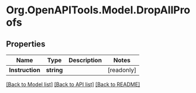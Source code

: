 # Org.OpenAPITools.Model.DropAllProofs

## Properties

| Name            | Type       | Description | Notes      |
| --------------- | ---------- | ----------- | ---------- |
| **Instruction** | **string** |             | [readonly] |

[[Back to Model list]](../README.md#documentation-for-models)
[[Back to API list]](../README.md#documentation-for-api-endpoints)
[[Back to README]](../README.md)
